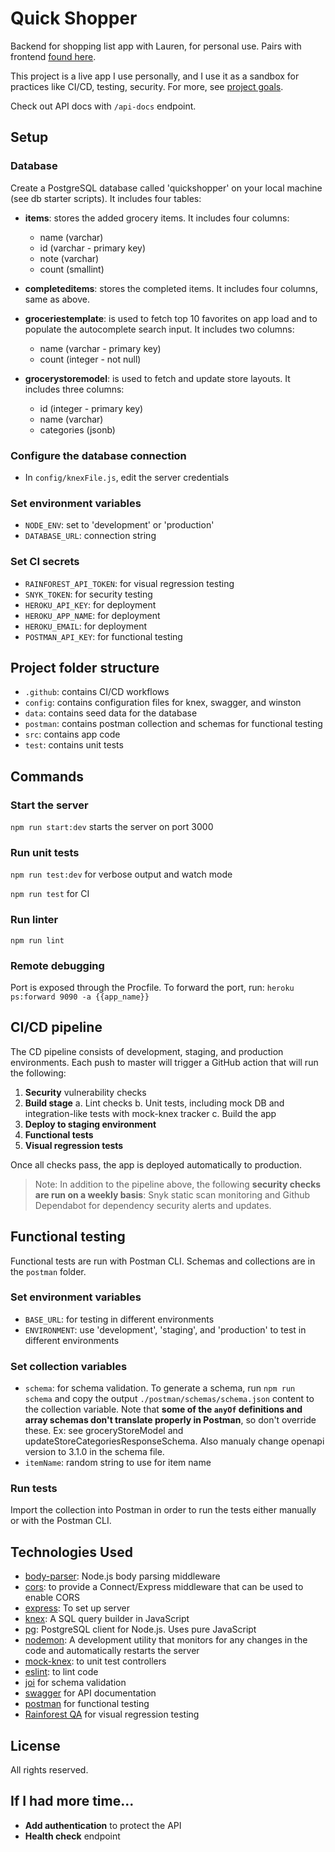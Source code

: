 # Quick Shopper
Backend for shopping list app with Lauren, for personal use. Pairs with frontend [found here](https://github.com/ihouwat/shopping-list-app-live).

This project is a live app I use personally, and I use it as a sandbox for practices like CI/CD, testing, security. For more, see [project goals](./projectGoals.md).

Check out API docs with `/api-docs` endpoint.

## Setup

### Database

Create a PostgreSQL database called 'quickshopper' on your local machine (see db starter scripts). It includes four tables:

* **items**: stores the added grocery items. It includes four columns:

	* name (varchar)
	* id (varchar - primary key)
	* note (varchar)
	* count (smallint)

* **completeditems**: stores the completed items. It includes four columns, same as above.

* **groceriestemplate**: is used to fetch top 10 favorites on app load and to populate the autocomplete search input. It includes two columns:

	* name (varchar - primary key)
	* count (integer - not null)

* **grocerystoremodel**: is used to fetch and update store layouts. It includes three columns:

	* id (integer - primary key)
	* name (varchar)
	* categories (jsonb)

### Configure the database connection

* In `config/knexFile.js`, edit the server credentials

### Set environment variables
* `NODE_ENV`: set to 'development' or 'production'
* `DATABASE_URL`: connection string

### Set CI secrets
* `RAINFOREST_API_TOKEN`: for visual regression testing
* `SNYK_TOKEN`: for security testing
* `HEROKU_API_KEY`: for deployment
* `HEROKU_APP_NAME`: for deployment
* `HEROKU_EMAIL`: for deployment
* `POSTMAN_API_KEY`: for functional testing

## Project folder structure
* `.github`: contains CI/CD workflows
* `config`: contains configuration files for knex, swagger, and winston
* `data`: contains seed data for the database
* `postman`: contains postman collection and schemas for functional testing
* `src`: contains app code
* `test`: contains unit tests

## Commands
### Start the server
`npm run start:dev` starts the server on port 3000

### Run unit tests
`npm run test:dev` for verbose output and watch mode

`npm run test` for CI

### Run linter
`npm run lint`

### Remote debugging
Port is exposed through the Procfile. To forward the port, run:
`heroku ps:forward 9090 -a {{app_name}}`

## CI/CD pipeline
The CD pipeline consists of development, staging, and production environments. Each push to master will trigger a GitHub action that will run the following:
1. **Security** vulnerability checks
2. **Build stage**
	a. Lint checks
	b. Unit tests, including mock DB and integration-like tests with mock-knex tracker
	c. Build the app
3. **Deploy to staging environment**
4. **Functional tests**
5. **Visual regression tests**

Once all checks pass, the app is deployed automatically to production.

> Note: In addition to the pipeline above, the following **security checks are run on a weekly basis**: Snyk static scan monitoring and Github Dependabot for dependency security alerts and updates.

## Functional testing
Functional tests are run with Postman CLI. Schemas and collections are in the `postman` folder. 
### Set environment variables
* `BASE_URL`: for testing in different environments
* `ENVIRONMENT`: use 'development', 'staging', and 'production' to test in different environments
### Set collection variables
* `schema`: for schema validation. To generate a schema, run `npm run schema` and copy the output `./postman/schemas/schema.json` content to the collection variable. Note that **some of the `anyOf` definitions and array schemas don't translate properly in Postman**, so don't override these. Ex: see groceryStoreModel and updateStoreCategoriesResponseSchema. Also manualy change openapi version to 3.1.0 in the schema file.
* `itemName`: random string to use for item name

### Run tests
Import the collection into Postman in order to run the tests either manually or with the Postman CLI.

## Technologies Used 
* [body-parser](https://www.npmjs.com/package/body-parser): Node.js body parsing middleware
* [cors](https://www.npmjs.com/package/cors): to provide a Connect/Express middleware that can be used to enable CORS
* [express](https://www.npmjs.com/package/express): To set up server
* [knex](https://www.npmjs.com/package/knex): A SQL query builder in JavaScript
* [pg](https://www.npmjs.com/package/pg): PostgreSQL client for Node.js. Uses pure JavaScript
* [nodemon](https://www.npmjs.com/package/nodemon): A development utility that monitors for any changes in the code and automatically restarts the server
* [mock-knex](https://www.npmjs.com/package/mock-knex): to unit test controllers
* [eslint](https://eslint.org/): to lint code
* [joi](https://joi.dev/) for schema validation
* [swagger](https://swagger.io/) for API documentation
* [postman](https://www.postman.com/) for functional testing
* [Rainforest QA](https://www.rainforestqa.com/) for visual regression testing

## License
All rights reserved.

## If I had more time...
* **Add authentication** to protect the API
* **Health check** endpoint